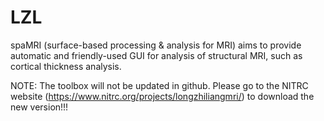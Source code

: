 # LZL
spaMRI (surface-based processing & analysis for MRI) aims to provide automatic and friendly-used GUI for analysis of structural MRI, such as cortical thickness analysis.

NOTE: The toolbox will not be updated in github. Please go to the NITRC website (https://www.nitrc.org/projects/longzhiliangmri/) to download the new version!!!
